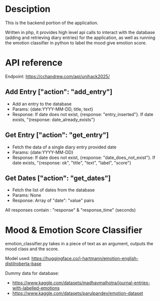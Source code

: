 # Desciption

This is the backend portion of the application.

Written in php, it provides high level api calls to interact with the database (adding and retrieving diary entries) for the application, as well as running the emotion classifier in python to label the mood give emotion score.

# API reference

Endpoint: https://cchandrew.com/api/unihack2025/

## Add Entry ["action": "add_entry"]
- Add an entry to the database
- Params: {date:YYYY-MM-DD, title, text}
- Response: If date does not exist, {response: "entry_inserted"}. If date exists, "{response: date_already_exists"}

## Get Entry ["action": "get_entry"]
- Fetch the data of a single diary entry provided date
- Params: {date:YYYY-MM-DD}
- Response: If date does not exist, {response: "date_does_not_exist"}. If date exists, "{response: ok", "title", "text", "label", "score"}

## Get Dates ["action": "get_dates"]
- Fetch the list of dates from the database
- Params: None
- Response: Array of "date": "value" pairs

All responses contain : "response" & "response_time" (seconds)

# Mood & Emotion Score Classifier

emotion_classifier.py takes in a piece of text as an argument, outputs the mood class and the score.

Model used: https://huggingface.co/j-hartmann/emotion-english-distilroberta-base

Dummy data for database: 
- https://www.kaggle.com/datasets/madhavmalhotra/journal-entries-with-labelled-emotions
- https://www.kaggle.com/datasets/parulpandey/emotion-dataset